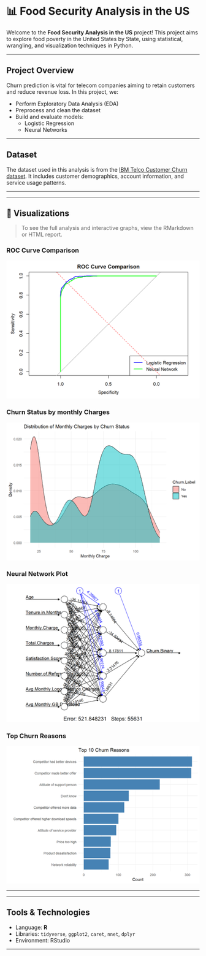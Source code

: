# 📊 Food Security Analysis in the US

Welcome to the **Food Security Analysis in the US** project! This project aims to explore food poverty in the United States by State, using statistical, wrangling, and visualization techniques in Python.

---

##  Project Overview

Churn prediction is vital for telecom companies aiming to retain customers and reduce revenue loss. In this project, we:

- Perform Exploratory Data Analysis (EDA) 
- Preprocess and clean the dataset 
- Build and evaluate models:
  - Logistic Regression 
  - Neural Networks 

---

##  Dataset

The dataset used in this analysis is from the [IBM Telco Customer Churn dataset](https://www.kaggle.com/blastchar/telco-customer-churn). It includes customer demographics, account information, and service usage patterns.

---
---
## 📸 Visualizations

> To see the full analysis and interactive graphs, view the RMarkdown or HTML report.

### ROC Curve Comparison

![ROC Curve Comparison](https://github.com/victortorresds/telco_customer_churn/blob/main/images/churn2.png)

### Churn Status by monthly Charges

![Churn Status by monthly Charges](https://github.com/victortorresds/telco_customer_churn/blob/main/images/churn3.png)

### Neural Network Plot

![ Neural Network Plot](https://github.com/victortorresds/telco_customer_churn/blob/main/images/nn.png)

### Top Churn Reasons

![Top Churn Reasons](https://github.com/victortorresds/telco_customer_churn/blob/main/images/churn1.png)

---

---

##  Tools & Technologies

- Language: **R**
- Libraries: `tidyverse`, `ggplot2`, `caret`, `nnet`, `dplyr`
- Environment: RStudio

---

